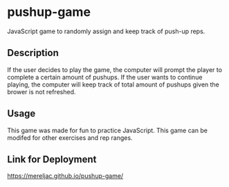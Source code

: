 # pushup-game
JavaScript game to randomly assign and keep track of push-up reps.

## Description
If the user decides to play the game, the computer will prompt the player to complete a certain amount of pushups. If the user wants to continue playing, the computer will keep track of total amount of pushups given the brower is not refreshed. 

## Usage
This game was made for fun to practice JavaScript. This game can be modifed for other exercises and rep ranges. 

## Link for Deployment
https://mereljac.github.io/pushup-game/